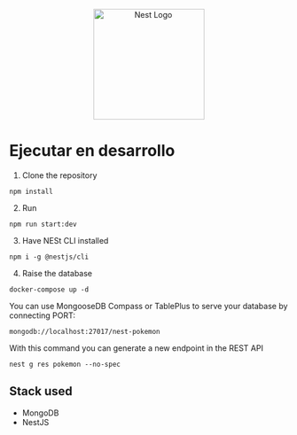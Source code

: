 <p align="center">
  <a href="http://nestjs.com/" target="blank"><img src="https://nestjs.com/img/logo-small.svg" width="200" alt="Nest Logo" /></a>
</p>

# Ejecutar en desarrollo

1. Clone the repository

```
npm install
```
2. Run

```
npm run start:dev
```

3. Have NESt CLI installed

```
npm i -g @nestjs/cli
```

4. Raise the database

```
docker-compose up -d
```

You can use MongooseDB Compass or TablePlus to serve your database by connecting PORT:

```
mongodb://localhost:27017/nest-pokemon
```


With this command you can generate a new endpoint in the REST API

```
nest g res pokemon --no-spec
```


## Stack used

* MongoDB
* NestJS